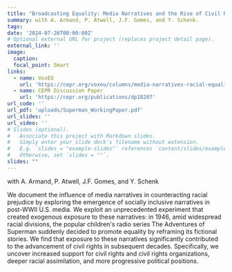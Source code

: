 ```yaml
---
title: "Broadcasting Equality: Media Narratives and the Rise of Civil Rights"
summary: with A. Armand, P. Atwell, J.F. Gomes, and Y. Schenk.
tags:
date: '2024-07-26T00:00:00Z'
# Optional external URL for project (replaces project detail page).
external_link: ''
image:
  caption: 
  focal_point: Smart
links:
  - name: VoxEU
    url: 'https://cepr.org/voxeu/columns/media-narratives-racial-equality-how-superman-helped-pave-ground-civil-rights'
  - name: CEPR Discussion Paper
    url: 'https://cepr.org/publications/dp18207'
url_code: ''
url_pdf: 'uploads/Superman_WorkingPaper.pdf'
url_slides: ''
url_video: ''
# Slides (optional).
#   Associate this project with Markdown slides.
#   Simply enter your slide deck's filename without extension.
#   E.g. `slides = "example-slides"` references `content/slides/example-slides.md`.
#   Otherwise, set `slides = ""`.
slides: ""
---
```

with A. Armand, P. Atwell, J.F. Gomes, and Y. Schenk

We document the influence of media narratives in counteracting racial prejudice by exploring the
emergence of socially inclusive narratives in post-WWII U.S. media. We exploit an unprecedented
experiment that created exogenous exposure to these narratives: in 1946, amid widespread racial divisions,
the popular children's radio series The Adventures of Superman suddenly decided to promote
equality by reframing its fictional stories. We find that exposure to these narratives significantly contributed
to the advancement of civil rights in subsequent decades. Specifically, we uncover increased
support for civil rights and civil rights organizations, deeper racial assimilation, and more progressive
political positions.
